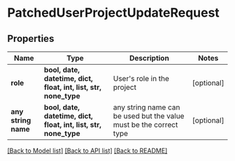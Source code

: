 # PatchedUserProjectUpdateRequest


## Properties
Name | Type | Description | Notes
------------ | ------------- | ------------- | -------------
**role** | **bool, date, datetime, dict, float, int, list, str, none_type** | User&#39;s role in the project | [optional] 
**any string name** | **bool, date, datetime, dict, float, int, list, str, none_type** | any string name can be used but the value must be the correct type | [optional]

[[Back to Model list]](../README.md#documentation-for-models) [[Back to API list]](../README.md#documentation-for-api-endpoints) [[Back to README]](../README.md)


